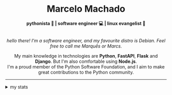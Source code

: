 <h1 align="center"> Marcelo Machado </h1>
    
<div align="center">
<b>pythonista 🐍 | software engineer 💻 | linux evangelist 🐧</b>
<br>
<br>

<i>hello there! I'm a software engineer, and my favourite distro is Debian. Feel free to call me Marquês or Marcs.</i>

<p>

My main knowledge in technologies are **Python**, **FastAPI**, **Flask** and **Django**. But I'm also comfortable using **Node.js**. <br/>
I'm a proud member of the Python Software Foundation, and I aim to make great contributions to the Python community.
</p>

</div>

---

<details closed>    
<summary>my stats</summary>

<!--START_SECTION:waka-->
**I'm a Night 🦉** 

```text
🌞 Morning    20 commits     ██░░░░░░░░░░░░░░░░░░░░░░░   7.84% 
🌆 Daytime    97 commits     █████████░░░░░░░░░░░░░░░░   38.04% 
🌃 Evening    122 commits    ████████████░░░░░░░░░░░░░   47.84% 
🌙 Night      16 commits     █░░░░░░░░░░░░░░░░░░░░░░░░   6.27%

```


📊 **This Week I Spent My Time On** 

```text
⌚︎ Time Zone: America/Sao_Paulo

💬 Programming Languages: 
Python                   13 hrs 54 mins      ███████████████░░░░░░░░░░   62.61% 
HTML                     3 hrs 41 mins       ████░░░░░░░░░░░░░░░░░░░░░   16.59% 
Emacs Lisp               3 hrs 10 mins       ███░░░░░░░░░░░░░░░░░░░░░░   14.28% 
CSS                      41 mins             ░░░░░░░░░░░░░░░░░░░░░░░░░   3.08% 
TOML                     23 mins             ░░░░░░░░░░░░░░░░░░░░░░░░░   1.73%

🔥 Editors: 
VS Code                  16 hrs 40 mins      ██████████████████░░░░░░░   75.06% 
Emacs                    5 hrs 5 mins        █████░░░░░░░░░░░░░░░░░░░░   22.91% 
Unknown Editor           27 mins             ░░░░░░░░░░░░░░░░░░░░░░░░░   2.03%

💻 Operating System: 
Windows                  16 hrs 39 mins      ██████████████████░░░░░░░   74.96% 
Linux                    5 hrs 32 mins       ██████░░░░░░░░░░░░░░░░░░░   24.94% 
Mac                      1 min               ░░░░░░░░░░░░░░░░░░░░░░░░░   0.1%

```


 Last Updated on 16/04/2024
<!--END_SECTION:waka-->

<!-- <div>
        <a target="_blank" rel="noopener noreferrer" href="https://github.com/mmaachado?tab=repositories"><img src="https://github-readme-stats.vercel.app/api/top-langs/?username=mmaachado&hide=html,css,swift,ruby&langs_count=6&hide_border=true&layout=compact&show_icons=true&line_height=10&theme=transparent&title_color=4a86d1&custom_title=favourite%20languages"
       alt="most used languages" align="right"></a>
     <a target="_blank" rel="noopener noreferrer" href="https://wakatime.com/@mmachado"><img width="400rem" src="https://github-readme-stats.vercel.app/api/wakatime?username=mmachado&theme=transparent&hide_border=true&hide=markdown,html,css,text,other,yaml,json,prolog,dart,docker,xml,gitconfig,TSQL&hide_title=true&line_height=50&langs_count=4&layout=default" alt="wakatime stats" align="left" /></a> 
        

</div>

 <img src="https://raw.githubusercontent.com/MicaelliMedeiros/micaellimedeiros/master/image/computer-illustration.png" min-width="400px" max-width="400px" width="400px" align="right" alt="computer-illustration.png"> -->
<!-- [![Buy me a coffee](https://img.shields.io/badge/Buy%20Me%20a%20Coffee-ffdd00?style=for-the-badge&logo=buy-me-a-coffee&logoColor=black)](https://www.buymeacoffee.com/anticodingclub) -->

</details>
